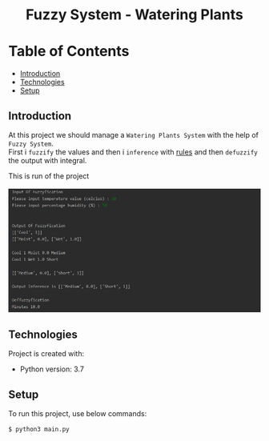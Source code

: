 # <p align="center">Fuzzy System - Watering Plants</p> 

# Table of Contents
- [Introduction](https://github.com/mohammadtavakoli78/Computational-Intelligence/tree/master/Project%204%20(Fuzzy%20System%20-%20Watering%20Plants)#introduction)
- [Technologies](https://github.com/mohammadtavakoli78/Computational-Intelligence/tree/master/Project%204%20(Fuzzy%20System%20-%20Watering%20Plants)#technologies)
- [Setup](https://github.com/mohammadtavakoli78/Computational-Intelligence/tree/master/Project%204%20(Fuzzy%20System%20-%20Watering%20Plants)#setup)

## Introduction
At this project we should manage a ```Watering Plants System``` with the help of ```Fuzzy System```.<br>
First i ```fuzzify``` the values and then i ```inference``` with [rules](https://github.com/mohammadtavakoli78/Computational-Intelligence/blob/master/Project%204%20(Fuzzy%20System%20-%20Watering%20Plants)/rules.ru) and then ```defuzzify``` the output with integral.

This is run of the project<br><br>
![](https://github.com/mohammadtavakoli78/Computational-Intelligence/blob/master/Project%204%20(Fuzzy%20System%20-%20Watering%20Plants)/image/1.PNG)<br>

## Technologies
Project is created with:
* Python version: 3.7

## Setup
To run this project, use below commands:
```
$ python3 main.py
```

